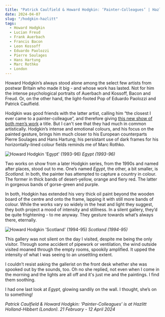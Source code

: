 ```yaml
---
title: "Patrick Caulfield & Howard Hodgkin: ‘Painter-Colleagues’ | Hazlitt Holland-Hibbert"
date: 2024-04-07
slug: "/hodgkin-hazlitt"
tags:
  - Howard Hodgkin
  - Lucian Freud
  - Frank Auerbach
  - Francis Bacon
  - Leon Kossoff
  - Eduardo Paolozzi
  - Pierre Soulages
  - Hans Hartung
  - Marc Rothko
  - London
---
```


Howard Hodgkin’s always stood alone among the select few artists from postwar Britain who made it big - and whose work has lasted. Not for him the intense psychological portraits of Auerbach and Kossoff, Bacon and Freud. Or, on the other hand, the light-footed Pop of Eduardo Paolozzi and Patrick Caulfield.

Hodgkin was good friends with the latter artist, calling him “the closest I ever came to a painter-colleague”, and therefore giving [this new show of both men’s work](https://hh-h.com/exhibitions/33/#) a title. But I can't see that they had much in common artistically. Hodgkin’s intense and emotional colours, and his focus on the painted gesture, brings him much closer to his European counterparts Pierre Soulages and Hans Hartung; his persistant use of dark frames for his horizontally-lined colour fields reminds me of Marc Rothko.

![Howard Hodgkin 'Egypt' (1993-96)](/hodgkin-hazlitt-1.jpeg)
_Egypt (1993-96)_

Two works on show from a later Hodgkin series, from the 1990s and named after places, stood out to me. One’s named _Egypt_, the other, a bit smaller, is _Scotland_. In both, the painter has attempted to capture a country in colour. The former in thick bands of desert-yellow, orange and fiery red. The latter in gorgeous bands of gorse-green and purple.

In both, Hodgkin has extended his very thick oil paint beyond the wooden board of the centre and onto the frame, lapping it with still more bands of colour. While the works vary so widely in the heat and light they suggest, they both project a mood of intensity and stillness. In a silent gallery, they’d be quite frightening - to me anyway. They gesture towards what’s always there, eternally.

![Howard Hodgkin 'Scotland' (1994-95)](/hodgkin-hazlitt-2.jpeg)
_Scotland (1994-95)_

This gallery was not silent on the day I visited, despite me being the only visitor. Through some accident of pipework or ventilation, the wind outside visited moaned through the empty rooms, spookily amplified. It upped the intensity of what I was seeing to an unsettling extent.

I couldn’t resist asking the gallerist on the front desk whether she was spooked out by the sounds, too. Oh no she replied, not even when I come in the morning and the lights are all off and it's just me and the paintings. I find them soothing.

I had one last look at _Egypt,_ glowing sandily on the wall. I thought, she’s on to something!

_Patrick Caulfield & Howard Hodgkin: ‘Painter-Colleagues’ is at Hazlitt Holland-Hibbert (London). 21 February - 12 April 2024_
